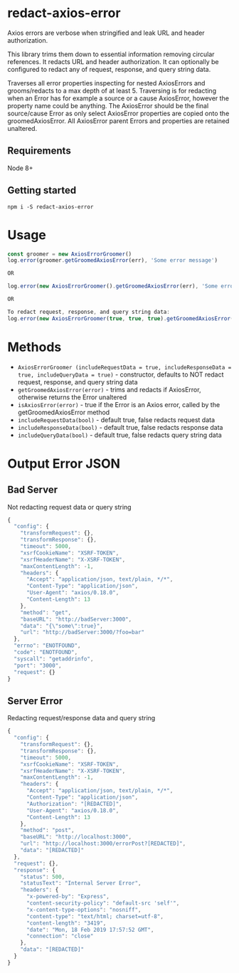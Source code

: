 # redact-axios-error

Axios errors are verbose when stringified and leak URL and header authorization.

This library trims them down to essential information removing circular references.
It redacts URL and header authorization.
It can optionally be configured to redact any of request, response, and query string data.

Traverses all error properties inspecting for nested AxiosErrors and grooms/redacts to a max depth of at least 5.
Traversing is for redacting when an Error has for example a source or a cause AxiosError, however the property name could be anything.
The AxiosError should be the final source/cause Error as only select AxiosError properties are copied onto the groomedAxiosError.
All AxiosError parent Errors and properties are retained unaltered.

## Requirements

Node 8+

## Getting started

```console
npm i -S redact-axios-error
```

# Usage

```javascript
const groomer = new AxiosErrorGroomer()
log.error(groomer.getGroomedAxiosError(err), 'Some error message')

OR

log.error(new AxiosErrorGroomer().getGroomedAxiosError(err), 'Some error message')

OR

To redact request, response, and query string data:
log.error(new AxiosErrorGroomer(true, true, true).getGroomedAxiosError(err), 'Some error message')
```

# Methods

   * `AxiosErrorGroomer (includeRequestData = true, includeResponseData = true, includeQueryData = true)` - constructor, defaults to NOT redact request, response, and query string data
   * `getGroomedAxiosError(error)` - trims and redacts if AxiosError, otherwise returns the Error unaltered
   * `isAxiosError(error)` - true if the Error is an Axios error, called by the getGroomedAxiosError method
   * `includeRequestData(bool)` - default true, false redacts request data
   * `includeResponseData(bool)` - default true, false redacts response data
   * `includeQueryData(bool)` - default true, false redacts query string data

# Output Error JSON

## Bad Server

Not redacting request data or query string

```javascript
{
  "config": {
    "transformRequest": {},
    "transformResponse": {},
    "timeout": 5000,
    "xsrfCookieName": "XSRF-TOKEN",
    "xsrfHeaderName": "X-XSRF-TOKEN",
    "maxContentLength": -1,
    "headers": {
      "Accept": "application/json, text/plain, */*",
      "Content-Type": "application/json",
      "User-Agent": "axios/0.18.0",
      "Content-Length": 13
    },
    "method": "get",
    "baseURL": "http://badServer:3000",
    "data": "{\"some\":true}",
    "url": "http://badServer:3000/?foo=bar"
  },
  "errno": "ENOTFOUND",
  "code": "ENOTFOUND",
  "syscall": "getaddrinfo",
  "port": "3000",
  "request": {}
}
```

## Server Error

Redacting request/response data and query string

```javascript
{
  "config": {
    "transformRequest": {},
    "transformResponse": {},
    "timeout": 5000,
    "xsrfCookieName": "XSRF-TOKEN",
    "xsrfHeaderName": "X-XSRF-TOKEN",
    "maxContentLength": -1,
    "headers": {
      "Accept": "application/json, text/plain, */*",
      "Content-Type": "application/json",
      "Authorization": "[REDACTED]",
      "User-Agent": "axios/0.18.0",
      "Content-Length": 13
    },
    "method": "post",
    "baseURL": "http://localhost:3000",
    "url": "http://localhost:3000/errorPost?[REDACTED]",
    "data": "[REDACTED]"
  },
  "request": {},
  "response": {
    "status": 500,
    "statusText": "Internal Server Error",
    "headers": {
      "x-powered-by": "Express",
      "content-security-policy": "default-src 'self'",
      "x-content-type-options": "nosniff",
      "content-type": "text/html; charset=utf-8",
      "content-length": "3419",
      "date": "Mon, 18 Feb 2019 17:57:52 GMT",
      "connection": "close"
    },
    "data": "[REDACTED]"
  }
}
```

